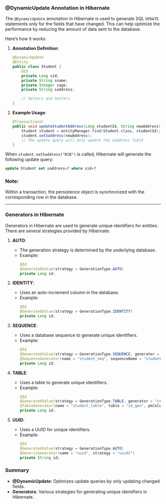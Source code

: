 ### @DynamicUpdate Annotation in Hibernate

The `@DynamicUpdate` annotation in Hibernate is used to generate SQL `UPDATE` statements only for the fields that have changed. This can help optimize the performance by reducing the amount of data sent to the database.

Here’s how it works:

1. **Annotation Definition**:
    ```java
    @DynamicUpdate
    @Entity
    public class Student {
        @Id
        private Long sid;
        private String sname;
        private Integer sage;
        private String saddress;

        // Getters and Setters
    }
    ```

2. **Example Usage**:
    ```java
    @Transactional
    public void updateStudentAddress(Long studentId, String newAddress) {
        Student student = entityManager.find(Student.class, studentId);
        student.setSaddress(newAddress);
        // The update query will only update the saddress field
    }
    ```

When `student.setSaddress("RCB")` is called, Hibernate will generate the following update query:
```sql
update Student set saddress=? where sid=?
```

### Note:
Within a transaction, the persistence object is synchronized with the corresponding row in the database.

---

### Generators in Hibernate

Generators in Hibernate are used to generate unique identifiers for entities. There are several strategies provided by Hibernate:

1. **AUTO**:
    - The generation strategy is determined by the underlying database.
    - Example:
        ```java
        @Id
        @GeneratedValue(strategy = GenerationType.AUTO)
        private Long id;
        ```

2. **IDENTITY**:
    - Uses an auto-increment column in the database.
    - Example:
        ```java
        @Id
        @GeneratedValue(strategy = GenerationType.IDENTITY)
        private Long id;
        ```

3. **SEQUENCE**:
    - Uses a database sequence to generate unique identifiers.
    - Example:
        ```java
        @Id
        @GeneratedValue(strategy = GenerationType.SEQUENCE, generator = "student_seq")
        @SequenceGenerator(name = "student_seq", sequenceName = "student_sequence")
        private Long id;
        ```

4. **TABLE**:
    - Uses a table to generate unique identifiers.
    - Example:
        ```java
        @Id
        @GeneratedValue(strategy = GenerationType.TABLE, generator = "student_table")
        @TableGenerator(name = "student_table", table = "id_gen", pkColumnName = "gen_name", valueColumnName = "gen_value")
        private Long id;
        ```

5. **UUID**:
    - Uses a UUID for unique identifiers.
    - Example:
        ```java
        @Id
        @GeneratedValue(strategy = GenerationType.AUTO)
        @GenericGenerator(name = "uuid", strategy = "uuid2")
        private String id;
        ```

### Summary

- **@DynamicUpdate**: Optimizes update queries by only updating changed fields.
- **Generators**: Various strategies for generating unique identifiers in Hibernate.